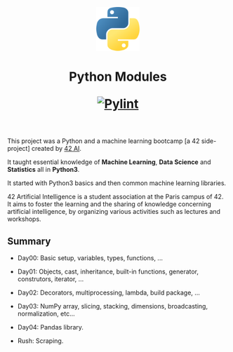 <p align="center">
  <img src="logo.png" width="100" alt="PythonModules" />
</p>

<h1 align="center">
	Python Modules

[![Pylint](https://github.com/Ant0wan/PythonModules/actions/workflows/pylint.yml/badge.svg?branch=master)](https://github.com/Ant0wan/PythonModules/actions/workflows/pylint.yml)

</h1>

<br/>

This project was a Python and a machine learning bootcamp [a 42 side-project] created by [42 AI](http://www.42ai.fr).

It taught essential knowledge of **Machine Learning**, **Data Science** and **Statistics** all in **Python3**.

It started with Python3 basics and then common machine learning libraries.

42 Artificial Intelligence is a student association at the Paris campus of 42.
It aims to foster the learning and the sharing of knowledge concerning artificial intelligence, by organizing various activities such as lectures and workshops.
<br/>


## Summary

- Day00: Basic setup, variables, types, functions, ...

- Day01: Objects, cast, inheritance, built-in functions, generator, construtors, iterator, ...

- Day02: Decorators, multiprocessing, lambda, build package, ...

- Day03: NumPy array, slicing, stacking, dimensions, broadcasting, normalization, etc...

- Day04: Pandas library.

- Rush: Scraping.

